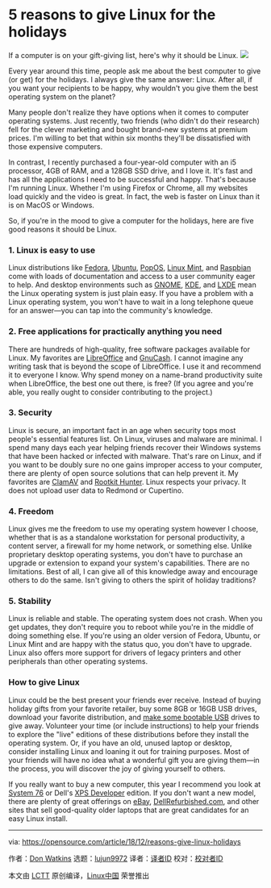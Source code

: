 [#]: collector: (lujun9972)
[#]: translator: (mokshal)
[#]: reviewer: ( )
[#]: publisher: ( )
[#]: subject: (5 reasons to give Linux for the holidays)
[#]: via: (https://opensource.com/article/18/12/reasons-give-linux-holidays)
[#]: author: (Don Watkins https://opensource.com/users/don-watkins)
[#]: url: ( )

5 reasons to give Linux for the holidays
======
If a computer is on your gift-giving list, here's why it should be Linux.
![](https://opensource.com/sites/default/files/styles/image-full-size/public/lead-images/tux_linux_penguin_code_binary.jpg?itok=TxGxW0KY)

Every year around this time, people ask me about the best computer to give (or get) for the holidays. I always give the same answer: Linux. After all, if you want your recipients to be happy, why wouldn't you give them the best operating system on the planet?

Many people don't realize they have options when it comes to computer operating systems. Just recently, two friends (who didn't do their research) fell for the clever marketing and bought brand-new systems at premium prices. I'm willing to bet that within six months they'll be dissatisfied with those expensive computers.

In contrast, I recently purchased a four-year-old computer with an i5 processor, 4GB of RAM, and a 128GB SSD drive, and I love it. It's fast and has all the applications I need to be successful and happy. That's because I'm running Linux. Whether I'm using Firefox or Chrome, all my websites load quickly and the video is great. In fact, the web is faster on Linux than it is on MacOS or Windows.

So, if you're in the mood to give a computer for the holidays, here are five good reasons it should be Linux.

### 1\. Linux is easy to use

Linux distributions like [Fedora][1], [Ubuntu][2], [PopOS][3], [Linux Mint][4], and [Raspbian][5] come with loads of documentation and access to a user community eager to help. And desktop environments such as [GNOME][6], [KDE][7], and [LXDE][8] mean the Linux operating system is just plain easy. If you have a problem with a Linux operating system, you won't have to wait in a long telephone queue for an answer—you can tap into the community's knowledge.

### 2\. Free applications for practically anything you need

There are hundreds of high-quality, free software packages available for Linux. My favorites are [LibreOffice][9] and [GnuCash][10]. I cannot imagine any writing task that is beyond the scope of LibreOffice. I use it and recommend it to everyone I know. Why spend money on a name-brand productivity suite when LibreOffice, the best one out there, is free? (If you agree and you're able, you really ought to consider contributing to the project.)

### 3\. Security

Linux is secure, an important fact in an age when security tops most people's essential features list. On Linux, viruses and malware are minimal. I spend many days each year helping friends recover their Windows systems that have been hacked or infected with malware. That's rare on Linux, and if you want to be doubly sure no one gains improper access to your computer, there are plenty of open source solutions that can help prevent it. My favorites are [ClamAV][11] and [Rootkit Hunter][12]. Linux respects your privacy. It does not upload user data to Redmond or Cupertino.

### 4\. Freedom

Linux gives me the freedom to use my operating system however I choose, whether that is as a standalone workstation for personal productivity, a content server, a firewall for my home network, or something else. Unlike proprietary desktop operating systems, you don't have to purchase an upgrade or extension to expand your system's capabilities. There are no limitations. Best of all, I can give all of this knowledge away and encourage others to do the same. Isn't giving to others the spirit of holiday traditions?

### 5\. Stability

Linux is reliable and stable. The operating system does not crash. When you get updates, they don't require you to reboot while you're in the middle of doing something else. If you're using an older version of Fedora, Ubuntu, or Linux Mint and are happy with the status quo, you don't have to upgrade. Linux also offers more support for drivers of legacy printers and other peripherals than other operating systems.

### How to give Linux

Linux could be the best present your friends ever receive. Instead of buying holiday gifts from your favorite retailer, buy some 8GB or 16GB USB drives, download your favorite distribution, and [make some bootable USB][13] drives to give away. Volunteer your time (or include instructions) to help your friends to explore the "live" editions of these distributions before they install the operating system. Or, if you have an old, unused laptop or desktop, consider installing Linux and loaning it out for training purposes. Most of your friends will have no idea what a wonderful gift you are giving them—in the process, you will discover the joy of giving yourself to others.

If you really want to buy a new computer, this year I recommend you look at [System 76][14] or Dell's [XPS Developer][15] edition. If you don't want a new model, there are plenty of great offerings on [eBay][16], [DellRefurbished.com][17], and other sites that sell good-quality older laptops that are great candidates for an easy Linux install.

--------------------------------------------------------------------------------

via: https://opensource.com/article/18/12/reasons-give-linux-holidays

作者：[Don Watkins][a]
选题：[lujun9972][b]
译者：[译者ID](https://github.com/译者ID)
校对：[校对者ID](https://github.com/校对者ID)

本文由 [LCTT](https://github.com/LCTT/TranslateProject) 原创编译，[Linux中国](https://linux.cn/) 荣誉推出

[a]: https://opensource.com/users/don-watkins
[b]: https://github.com/lujun9972
[1]: https://getfedora.org/
[2]: https://www.ubuntu.com/
[3]: https://system76.com/pop
[4]: https://linuxmint.com/
[5]: https://www.raspbian.org/
[6]: https://www.gnome.org/
[7]: https://www.kde.org/
[8]: https://lxde.org/
[9]: https://www.libreoffice.org/
[10]: https://www.gnucash.org/
[11]: https://www.clamav.net/
[12]: http://rkhunter.sourceforge.net/
[13]: https://opensource.com/article/18/7/getting-started-etcherio
[14]: https://system76.com/
[15]: https://www.dell.com/en-us/work/shop/dell-laptops-and-notebooks/xps-13-developer-edition/spd/xps-13-9370-laptop?appliedRefinements=302
[16]: https://www.ebay.com/b/Computers-Tablets-Network-Hardware/58058/bn_1865247
[17]: http://DellRefurbished.com

